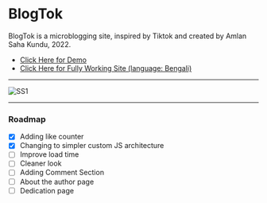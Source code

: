 # BlogTok
BlogTok is a microblogging site, inspired by Tiktok and created by Amlan Saha Kundu, 2022.

- [Click Here for Demo](https://yoursamlan.github.io/BlogTok)
- [Click Here for Fully Working Site (language: Bengali) ](https://kherorkhata.netlify.app/)

--- 

![SS1](https://i.imgur.com/2pZu35s.png)

---

### Roadmap

- [x] Adding like counter
- [x] Changing to simpler custom JS architecture
- [ ] Improve load time
- [ ] Cleaner look
- [ ] Adding Comment Section
- [ ] About the author page
- [ ] Dedication page
